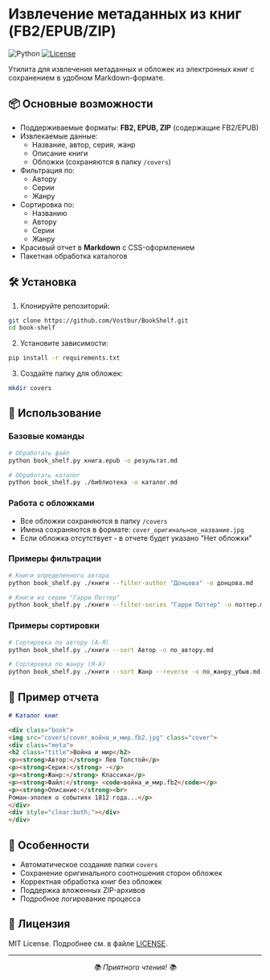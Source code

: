 # Извлечение метаданных из книг (FB2/EPUB/ZIP)

![Python](https://img.shields.io/badge/python-3.7%2B-blue)
[![License](https://img.shields.io/badge/license-MIT-green)](LICENSE)

Утилита для извлечения метаданных и обложек из электронных книг с сохранением в удобном Markdown-формате.

## 📦 Основные возможности

- Поддерживаемые форматы: **FB2, EPUB, ZIP** (содержащие FB2/EPUB)
- Извлекаемые данные:
  - Название, автор, серия, жанр
  - Описание книги
  - Обложки (сохраняются в папку `/covers`)
- Фильтрация по:
  - Автору
  - Серии
  - Жанру
- Сортировка по:
  - Названию
  - Автору
  - Серии
  - Жанру
- Красивый отчет в **Markdown** с CSS-оформлением
- Пакетная обработка каталогов

## 🛠 Установка

1. Клонируйте репозиторий:
```bash
git clone https://github.com/Vostbur/BookShelf.git
cd book-shelf
```

2. Установите зависимости:
```bash
pip install -r requirements.txt
```

3. Создайте папку для обложек:
```bash
mkdir covers
```

## 🚀 Использование

### Базовые команды

```bash
# Обработать файл
python book_shelf.py книга.epub -o результат.md

# Обработать каталог
python book_shelf.py ./библиотека -o каталог.md
```

### Работа с обложками
- Все обложки сохраняются в папку `/covers`
- Имена сохраняются в формате: `cover_оригинальное_название.jpg`
- Если обложка отсутствует - в отчете будет указано "Нет обложки"

### Примеры фильтрации

```bash
# Книги определенного автора
python book_shelf.py ./книги --filter-author "Донцова" -o донцова.md

# Книги из серии "Гарри Поттер"
python book_shelf.py ./книги --filter-series "Гарри Поттер" -o поттер.md
```

### Примеры сортировки

```bash
# Сортировка по автору (А-Я)
python book_shelf.py ./книги --sort Автор -o по_автору.md

# Сортировка по жанру (Я-А)
python book_shelf.py ./книги --sort Жанр --reverse -o по_жанру_убыв.md
```

## 📝 Пример отчета

```markdown
# Каталог книг

<div class="book">
<img src="covers/cover_война_и_мир.fb2.jpg" class="cover">
<div class="meta">
<h2 class="title">Война и мир</h2>
<p><strong>Автор:</strong> Лев Толстой</p>
<p><strong>Серия:</strong> -</p>
<p><strong>Жанр:</strong> Классика</p>
<p><strong>Файл:</strong> <code>война_и_мир.fb2</code></p>
<p><strong>Описание:</strong><br>
Роман-эпопея о событиях 1812 года...</p>
</div>
<div style="clear:both;"></div>
</div>
```

## 📌 Особенности

- Автоматическое создание папки `covers`
- Сохранение оригинального соотношения сторон обложек
- Корректная обработка книг без обложек
- Поддержка вложенных ZIP-архивов
- Подробное логирование процесса

## 📜 Лицензия

MIT License. Подробнее см. в файле [LICENSE](LICENSE).

---

<div align="center">
  <i>📚 Приятного чтения! 📚</i>
</div>

